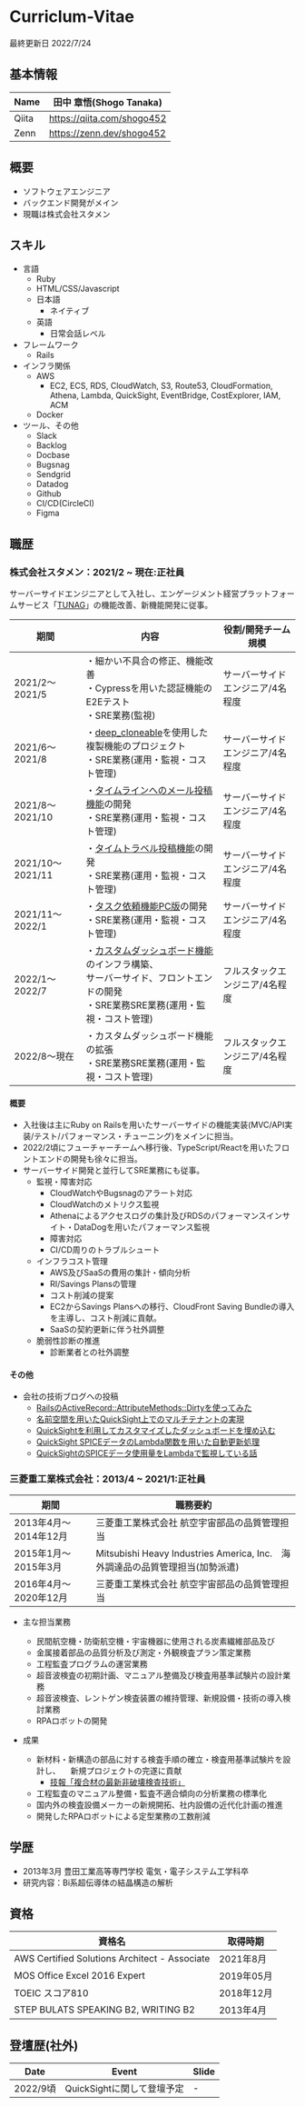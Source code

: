 # Curriclum-Vitae

最終更新日 2022/7/24

## 基本情報

| Name | 田中 章悟(Shogo Tanaka)|
|  ----  |  ----  |
| Qiita |https://qiita.com/shogo452 |
|  Zenn  |  https://zenn.dev/shogo452  |

## 概要

* ソフトウェアエンジニア
* バックエンド開発がメイン
* 現職は株式会社スタメン

## スキル

* 言語
  * Ruby
  * HTML/CSS/Javascript
  * 日本語
    * ネイティブ
  * 英語
    * 日常会話レベル 
* フレームワーク
  * Rails
* インフラ関係
  * AWS
    * EC2, ECS, RDS, CloudWatch, S3, Route53, CloudFormation, Athena, Lambda, QuickSight, EventBridge, CostExplorer, IAM, ACM
  * Docker
* ツール、その他
  * Slack
  * Backlog
  * Docbase
  * Bugsnag
  * Sendgrid
  * Datadog
  * Github
  * CI/CD(CircleCI)
  * Figma 

## 職歴

### 株式会社スタメン：2021/2 ~ 現在:正社員

サーバーサイドエンジニアとして入社し、エンゲージメント経営プラットフォームサービス「[TUNAG](https://tunag.jp/ja/)」の機能改善、新機能開発に従事。

| 期間 |内容| 役割/開発チーム規模 |
| ---- | ---- | ---- |
| 2021/2〜2021/5  | ・細かい不具合の修正、機能改善<br />・Cypressを用いた認証機能のE2Eテスト<br />・SRE業務(監視) | サーバーサイドエンジニア/4名程度 |
| 2021/6〜2021/8| ・[deep_cloneable](https://github.com/moiristo/deep_cloneable)を使用した複製機能のプロジェクト<br />・SRE業務(運用・監視・コスト管理) |サーバーサイドエンジニア/4名程度|
| 2021/8〜2021/10| ・[タイムラインへのメール投稿機能](https://prtimes.jp/main/html/rd/p/000000027.000023589.html)の開発<br />・SRE業務(運用・監視・コスト管理) |サーバーサイドエンジニア/4名程度|
| 2021/10〜2021/11| ・[タイムトラベル投稿機能](https://prtimes.jp/main/html/rd/p/000000040.000023589.html)の開発<br />・SRE業務(運用・監視・コスト管理) |サーバーサイドエンジニア/4名程度|
| 2021/11〜2022/1| ・[タスク依頼機能PC版](https://prtimes.jp/main/html/rd/p/000000065.000023589.html)の開発<br />・SRE業務(運用・監視・コスト管理) |サーバーサイドエンジニア/4名程度|
| 2022/1〜2022/7| ・[カスタムダッシュボード機能](https://prtimes.jp/main/html/rd/p/000000062.000023589.html)のインフラ構築、<br />サーバーサイド、フロントエンドの開発<br />・SRE業務SRE業務(運用・監視・コスト管理) |フルスタックエンジニア/4名程度|
|  2022/8〜現在  |  ・カスタムダッシュボード機能の拡張<br />・SRE業務SRE業務(運用・監視・コスト管理)  | フルスタックエンジニア/4名程度 |

#### 概要

* 入社後は主にRuby on Railsを用いたサーバーサイドの機能実装(MVC/API実装/テスト/パフォーマンス・チューニング)をメインに担当。 
* 2022/2頃にフューチャーチームへ移行後、TypeScript/Reactを用いたフロントエンドの開発も徐々に担当。
* サーバーサイド開発と並行してSRE業務にも従事。
  * 監視・障害対応
    * CloudWatchやBugsnagのアラート対応
    * CloudWatchのメトリクス監視
    * Athenaによるアクセスログの集計及びRDSのパフォーマンスインサイト・DataDogを用いたパフォーマンス監視
    * 障害対応
    * CI/CD周りのトラブルシュート
  * インフラコスト管理
    * AWS及びSaaSの費用の集計・傾向分析
    * RI/Savings Plansの管理
    * コスト削減の提案
     * EC2からSavings Plansへの移行、CloudFront Saving Bundleの導入を主導し、コスト削減に貢献。
    * SaaSの契約更新に伴う社外調整
  * 脆弱性診断の推進
    * 診断業者との社外調整 

#### その他

* 会社の技術ブログへの投稿
  * [RailsのActiveRecord::AttributeMethods::Dirtyを使ってみた](https://tech.stmn.co.jp/entry/2021/04/22/100133)
  * [名前空間を用いたQuickSight上でのマルチテナントの実現](https://tech.stmn.co.jp/entry/2022/04/18/135545)
  * [QuickSightを利用してカスタマイズしたダッシュボードを埋め込む](https://tech.stmn.co.jp/entry/2022/08/03/122204)
  * [QuickSight SPICEデータのLambda関数を用いた自動更新処理](https://tech.stmn.co.jp/entry/2022/08/05/091212)
  * [QuickSightのSPICEデータ使用量をLambdaで監視している話](https://tech.stmn.co.jp/entry/2022/08/08/090850)

### 三菱重工業株式会社：2013/4 ~ 2021/1:正社員

|期間|職務要約|
| ---- | ---- |
|2013年4月〜2014年12月 | 三菱重工業株式会社 航空宇宙部品の品質管理担当|
|2015年1月〜2015年3月　| Mitsubishi Heavy Industries America, Inc.　海外調達品の品質管理担当(加勢派遣)|
|2016年4月〜2020年12月　| 三菱重工業株式会社 航空宇宙部品の品質管理担当 |


* 主な担当業務
  * 民間航空機・防衛航空機・宇宙機器に使用される炭素繊維部品及び
  * 金属接着部品の品質分析及び測定・外観検査プラン策定業務
  * 工程監査プログラムの運営業務
  * 超音波検査の初期計画、マニュアル整備及び検査用基準試験片の設計業務
  * 超音波検査、レントゲン検査装置の維持管理、新規設備・技術の導入検討業務
  * RPAロボットの開発

* 成果
  * 新材料・新構造の部品に対する検査手順の確立・検査用基準試験片を設計し、
　新規プロジェクトの完遂に貢献
    * [技報「複合材の最新非破壊検査技術」](https://www.wantedly.com/id/tiphp452/items/565b5b05-e124-4ef2-b4e5-1f99ca5ac711)
  * 工程監査のマニュアル整備・監査不適合傾向の分析業務の標準化
  * 国内外の検査設備メーカーの新規開拓、社内設備の近代化計画の推進
  * 開発したRPAロボットによる定型業務の工数削減

## 学歴

* 2013年3月 豊田工業高等専門学校 電気・電子システム工学科卒
* 研究内容：Bi系超伝導体の結晶構造の解析

## 資格

| 資格名  |  取得時期  |
| ---- | ---- |
|  AWS Certified Solutions Architect - Associate  | 2021年8月 |
|  MOS Office Excel 2016 Expert  | 2019年05月 | 
|  TOEIC スコア810  | 2018年12月 | 
| STEP BULATS SPEAKING B2, WRITING B2  | 2013年4月 | 

## 登壇歴(社外)

|  Date  |  Event  | Slide |
| ---- | ---- |---- |
|  2022/9頃  |  QuickSightに関して登壇予定  |  -  |
